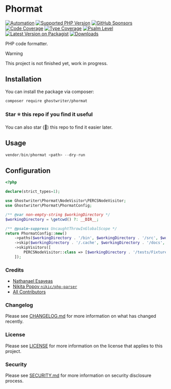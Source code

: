 # Phormat

[![Automation](https://github.com/ghostwriter/phormat/actions/workflows/automation.yml/badge.svg)](https://github.com/ghostwriter/phormat/actions/workflows/automation.yml)
[![Supported PHP Version](https://badgen.net/packagist/php/ghostwriter/phormat?color=8892bf)](https://www.php.net/supported-versions)
[![GitHub Sponsors](https://img.shields.io/github/sponsors/ghostwriter?label=Sponsor+@ghostwriter/phormat&logo=GitHub+Sponsors)](https://github.com/sponsors/ghostwriter)
[![Code Coverage](https://codecov.io/gh/ghostwriter/phormat/branch/main/graph/badge.svg)](https://codecov.io/gh/ghostwriter/phormat)
[![Type Coverage](https://shepherd.dev/github/ghostwriter/phormat/coverage.svg)](https://shepherd.dev/github/ghostwriter/phormat)
[![Psalm Level](https://shepherd.dev/github/ghostwriter/phormat/level.svg)](https://psalm.dev/docs/running_psalm/error_levels)
[![Latest Version on Packagist](https://badgen.net/packagist/v/ghostwriter/phormat)](https://packagist.org/packages/ghostwriter/phormat)
[![Downloads](https://badgen.net/packagist/dt/ghostwriter/phormat?color=blue)](https://packagist.org/packages/ghostwriter/phormat)

PHP code formatter.

> [!WARNING]
>
> This project is not finished yet, work in progress.

## Installation

You can install the package via composer:

``` bash
composer require ghostwriter/phormat
```

### Star ⭐️ this repo if you find it useful

You can also star (🌟) this repo to find it easier later.

## Usage

```php
vendor/bin/phormat <path> --dry-run
```

## Configuration

```php
<?php

declare(strict_types=1);

use Ghostwriter\Phormat\NodeVisitor\PERCSNodeVisitor;
use Ghostwriter\Phormat\PhormatConfig;

/** @var non-empty-string $workingDirectory */
$workingDirectory = \getcwd() ?: __DIR__;

/** @psalm-suppress UncaughtThrowInGlobalScope */
return PhormatConfig::new()
    ->paths($workingDirectory . '/bin', $workingDirectory . '/src', $workingDirectory . '/tests')
    ->skip($workingDirectory . '/.cache', $workingDirectory . '/docs', $workingDirectory . '/vendor')
    ->skipVisitors([
        PERCSNodeVisitor::class => [$workingDirectory . '/tests/Fixture'],
    ]);
```

### Credits

- [Nathanael Esayeas](https://github.com/ghostwriter)
- [Nikita Popov `nikic/php-parser`](https://github.com/nikic/php-parser)
- [All Contributors](https://github.com/ghostwriter/phormat/contributors)

### Changelog

Please see [CHANGELOG.md](./CHANGELOG.md) for more information on what has changed recently.

### License

Please see [LICENSE](./LICENSE) for more information on the license that applies to this project.

### Security

Please see [SECURITY.md](./SECURITY.md) for more information on security disclosure process.
